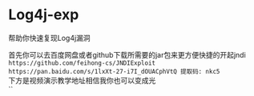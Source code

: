 # Log4j-exp
帮助你快速复现Log4j漏洞   

首先你可以去百度网盘或者github下载所需要的jar包来更方便快捷的开起jndi   
`https://github.com/feihong-cs/JNDIExploit`    
`https://pan.baidu.com/s/1lxXt-27-i7I_dOUACphVtQ 提取码: nkc5 `   
下方是视频演示教学地址相信我你也可以变成光   
``
